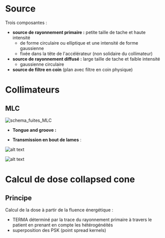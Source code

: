 # Source

Trois composantes :

- **source de rayonnement primaire :** petite taille de tache et haute intensité
    - de forme circulaire ou elliptique et une intensité de forme gaussienne
    - fixée dans la tête de l'accélérateur (non solidaire du collimateur)
- **source de rayonnement diffusé :** large taille de tache et faible intensité
    - gaussienne circulaire
- **source de filtre en coin** (plan avec filtre en coin physique)

# Collimateurs
## MLC

![schema_fuites_MLC](figures/fuites_MLC.png)

- **Tongue and groove :** 

- **Transmission en bout de lames** :

![alt text](figures/epaisseur_bout_lame.png)

![alt text](figures/transmission_lame.png)

# Calcul de dose collapsed cone
## Principe

Calcul de la dose à partir de la fluence énergétique :

- TERMA déterminé par la trace du rayonnement primaire à travers le patient en prenant en compte les hétérogénéités
- superposition des PSK (point spread kernels) 